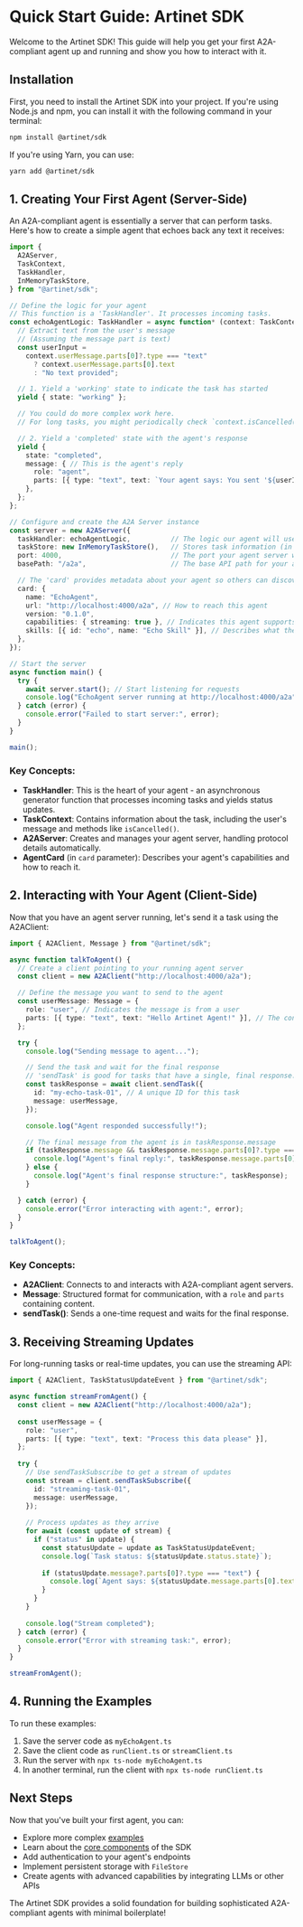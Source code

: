 # Quick Start Guide: Artinet SDK

Welcome to the Artinet SDK! This guide will help you get your first A2A-compliant agent up and running and show you how to interact with it.

## Installation

First, you need to install the Artinet SDK into your project. If you're using Node.js and npm, you can install it with the following command in your terminal:

```bash
npm install @artinet/sdk
```
If you're using Yarn, you can use:

```bash
yarn add @artinet/sdk
```
## 1. Creating Your First Agent (Server-Side)
An A2A-compliant agent is essentially a server that can perform tasks. Here's how to create a simple agent that echoes back any text it receives:

```typescript
import {
  A2AServer,
  TaskContext,
  TaskHandler,
  InMemoryTaskStore,
} from "@artinet/sdk";

// Define the logic for your agent
// This function is a 'TaskHandler'. It processes incoming tasks.
const echoAgentLogic: TaskHandler = async function* (context: TaskContext) {
  // Extract text from the user's message
  // (Assuming the message part is text)
  const userInput =
    context.userMessage.parts[0]?.type === "text"
      ? context.userMessage.parts[0].text
      : "No text provided";

  // 1. Yield a 'working' state to indicate the task has started
  yield { state: "working" };

  // You could do more complex work here.
  // For long tasks, you might periodically check `context.isCancelled()`

  // 2. Yield a 'completed' state with the agent's response
  yield {
    state: "completed",
    message: { // This is the agent's reply
      role: "agent",
      parts: [{ type: "text", text: `Your agent says: You sent '${userInput}'` }],
    },
  };
};

// Configure and create the A2A Server instance
const server = new A2AServer({
  taskHandler: echoAgentLogic,          // The logic our agent will use
  taskStore: new InMemoryTaskStore(),   // Stores task information (in memory for this example)
  port: 4000,                           // The port your agent server will run on
  basePath: "/a2a",                     // The base API path for your agent

  // The 'card' provides metadata about your agent so others can discover it
  card: {
    name: "EchoAgent",
    url: "http://localhost:4000/a2a", // How to reach this agent
    version: "0.1.0",
    capabilities: { streaming: true }, // Indicates this agent supports streaming updates
    skills: [{ id: "echo", name: "Echo Skill" }], // Describes what the agent can do
  },
});

// Start the server
async function main() {
  try {
    await server.start(); // Start listening for requests
    console.log("EchoAgent server running at http://localhost:4000/a2a");
  } catch (error) {
    console.error("Failed to start server:", error);
  }
}

main();
```

### Key Concepts:

- **TaskHandler**: This is the heart of your agent - an asynchronous generator function that processes incoming tasks and yields status updates.
- **TaskContext**: Contains information about the task, including the user's message and methods like `isCancelled()`.
- **A2AServer**: Creates and manages your agent server, handling protocol details automatically.
- **AgentCard** (in `card` parameter): Describes your agent's capabilities and how to reach it.

## 2. Interacting with Your Agent (Client-Side)
Now that you have an agent server running, let's send it a task using the A2AClient:

```typescript
import { A2AClient, Message } from "@artinet/sdk";

async function talkToAgent() {
  // Create a client pointing to your running agent server
  const client = new A2AClient("http://localhost:4000/a2a");

  // Define the message you want to send to the agent
  const userMessage: Message = {
    role: "user", // Indicates the message is from a user
    parts: [{ type: "text", text: "Hello Artinet Agent!" }], // The content of the message
  };

  try {
    console.log("Sending message to agent...");

    // Send the task and wait for the final response
    // 'sendTask' is good for tasks that have a single, final response.
    const taskResponse = await client.sendTask({
      id: "my-echo-task-01", // A unique ID for this task
      message: userMessage,
    });

    console.log("Agent responded successfully!");

    // The final message from the agent is in taskResponse.message
    if (taskResponse.message && taskResponse.message.parts[0]?.type === "text") {
      console.log("Agent's final reply:", taskResponse.message.parts[0].text);
    } else {
      console.log("Agent's final response structure:", taskResponse);
    }

  } catch (error) {
    console.error("Error interacting with agent:", error);
  }
}

talkToAgent();
```

### Key Concepts:

- **A2AClient**: Connects to and interacts with A2A-compliant agent servers.
- **Message**: Structured format for communication, with a `role` and `parts` containing content.
- **sendTask()**: Sends a one-time request and waits for the final response.

## 3. Receiving Streaming Updates

For long-running tasks or real-time updates, you can use the streaming API:

```typescript
import { A2AClient, TaskStatusUpdateEvent } from "@artinet/sdk";

async function streamFromAgent() {
  const client = new A2AClient("http://localhost:4000/a2a");
  
  const userMessage = {
    role: "user",
    parts: [{ type: "text", text: "Process this data please" }],
  };
  
  try {
    // Use sendTaskSubscribe to get a stream of updates
    const stream = client.sendTaskSubscribe({
      id: "streaming-task-01",
      message: userMessage,
    });
    
    // Process updates as they arrive
    for await (const update of stream) {
      if ("status" in update) {
        const statusUpdate = update as TaskStatusUpdateEvent;
        console.log(`Task status: ${statusUpdate.status.state}`);
        
        if (statusUpdate.message?.parts[0]?.type === "text") {
          console.log(`Agent says: ${statusUpdate.message.parts[0].text}`);
        }
      }
    }
    
    console.log("Stream completed");
  } catch (error) {
    console.error("Error with streaming task:", error);
  }
}

streamFromAgent();
```

## 4. Running the Examples

To run these examples:

1. Save the server code as `myEchoAgent.ts`
2. Save the client code as `runClient.ts` or `streamClient.ts`
3. Run the server with `npx ts-node myEchoAgent.ts`
4. In another terminal, run the client with `npx ts-node runClient.ts`

## Next Steps

Now that you've built your first agent, you can:

- Explore more complex [examples](./examples.md)
- Learn about the [core components](./core.md) of the SDK
- Add authentication to your agent's endpoints
- Implement persistent storage with `FileStore`
- Create agents with advanced capabilities by integrating LLMs or other APIs

The Artinet SDK provides a solid foundation for building sophisticated A2A-compliant agents with minimal boilerplate!
